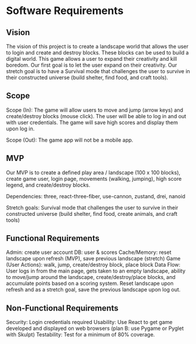 # Software Requirements

## Vision
The vision of this project is to create a landscape world that allows the user to login and create and destroy blocks. These blocks can be used to build a digital world. This game allows a user to expand their creativity and kill boredom. Our first goal is to let the user expand on their creativity. Our stretch goal is to have a Survival mode that challenges the user to survive in their constructed universe (build shelter, find food, and craft tools). 

## Scope
Scope (In): The game will allow users to move and jump (arrow keys) and create/destroy blocks (mouse click). The user will be able to log in and out with user credentials. The game will save high scores and display them upon log in. 

Scope (Out): The game app will not be a mobile app. 

## MVP
Our MVP is to create a defined play area / landscape (100 x 100 blocks), create game user, login page, movements (walking, jumping), high score legend, and create/destroy blocks.  

Dependencies: three, react-three-fiber, use-cannon, zustand, drei, nanoid

Stretch goals: Survival mode that challenges the user to survive in their constructed universe (build shelter, find food, create animals, and craft tools)

## Functional Requirements
Admin: create user account 
DB: user & scores
Cache/Memory: reset landscape upon refresh (MVP), save previous landscape (stretch)
Game (User Actions): walk, jump, create/destroy block, place block 
Data Flow: User logs in from the main page, gets taken to an empty landscape, ability to move/jump around the landscape, create/destroy/place blocks, and accumulate points based on a scoring system. Reset landscape upon refresh and as a stretch goal, save the previous landscape upon log out. 

## Non-Functional Requirements
Security: Login credentials required
Usability: Use React to get game developed and displayed on web browsers (plan B: use Pygame or Pyglet with Skulpt)
Testability: Test for a minimum of 80% coverage.
